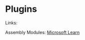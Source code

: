 # Plugins

Links:

Assembly Modules: [Microsoft Learn](https://learn.microsoft.com/ru-ru/dotnet/core/tutorials/creating-app-with-plugin-support)